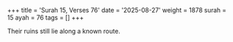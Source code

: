 +++
title = 'Surah 15, Verses 76'
date = '2025-08-27'
weight = 1878
surah = 15
ayah = 76
tags = []
+++

Their ruins still lie along a known route.